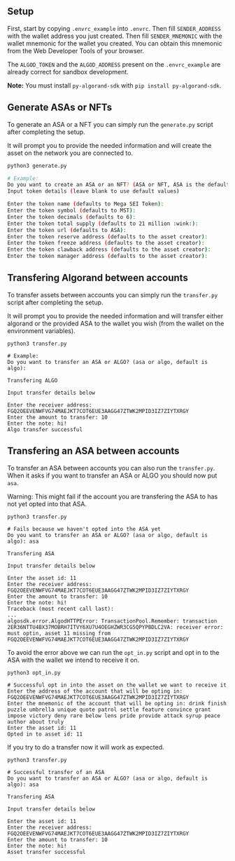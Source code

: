 ## Setup

First, start by copying `.envrc_example` into `.envrc`.
Then fill `SENDER_ADDRESS` with the wallet address you just created.
Then fill `SENDER_MNEMONIC` with the wallet mnemonic for the wallet you created. You can obtain this mnemonic from the Web Developer Tools of your browser.

The `ALGOD_TOKEN` and the `ALGOD_ADDRESS` present on the `.envrc_example` are already correct for sandbox development.

**Note:** You must install `py-algorand-sdk` with `pip install py-algorand-sdk`.

## Generate ASAs or NFTs

To generate an ASA or a NFT you can simply run the `generate.py` script after completing the setup.

It will prompt you to provide the needed information and will create the asset on the network you are connected to.

```bash
python3 generate.py

# Example:
Do you want to create an ASA or an NFT? (ASA or NFT, ASA is the default):
Input token details (leave blank to use default values)

Enter the token name (defaults to Mega SEI Token):
Enter the token symbol (defaults to MST):
Enter the token decimals (defaults to 6):
Enter the token total supply (defaults to 21 million :wink:):
Enter the token url (defaults to ASA):
Enter the token reserve address (defaults to the asset creator):
Enter the token freeze address (defaults to the asset creator):
Enter the token clawback address (defaults to the asset creator):
Enter the token manager address (defaults to the asset creator):
```

## Transfering Algorand between accounts

To transfer assets between accounts you can simply run the `transfer.py` script after completing the setup.

It will prompt you to provide the needed information and will transfer either algorand or the provided ASA to the wallet you wish (from the wallet on the environment variables).

```
python3 transfer.py

# Example:
Do you want to transfer an ASA or ALGO? (asa or algo, default is algo):

Transfering ALGO

Input transfer details below

Enter the receiver address: FGQ2OEEVENWFVG74MAEJKT7COT6EUE3AAGG47ZTWK2MPID3IZ7ZIYTXRGY
Enter the amount to transfer: 10
Enter the note: hi!
Algo transfer successful
```

## Transfering an ASA between accounts

To transfer an ASA between accounts you can also run the `transfer.py`.
When it asks if you want to transfer an ASA or ALGO you should now put `asa`.

Warning: This might fail if the account you are transfering the ASA to has not yet opted into that ASA.

```
python3 transfer.py

# Fails because we haven't opted into the ASA yet
Do you want to transfer an ASA or ALGO? (asa or algo, default is algo): asa

Transfering ASA

Input transfer details below

Enter the asset id: 11
Enter the receiver address: FGQ2OEEVENWFVG74MAEJKT7COT6EUE3AAGG47ZTWK2MPID3IZ7ZIYTXRGY
Enter the amount to transfer: 10
Enter the note: hi!
Traceback (most recent call last):
...
algosdk.error.AlgodHTTPError: TransactionPool.Remember: transaction 2ER36NTTU4BX37MOBRH7ITVY6XU7U4OEGHZWR3CG5QPYPBDLC2VA: receiver error: must optin, asset 11 missing from FGQ2OEEVENWFVG74MAEJKT7COT6EUE3AAGG47ZTWK2MPID3IZ7ZIYTXRGY
```

To avoid the error above we can run the `opt_in.py` script and opt in to the ASA with the wallet we intend to receive it on.

```
python3 opt_in.py

# Successful opt in into the asset on the wallet we want to receive it
Enter the address of the account that will be opting in: FGQ2OEEVENWFVG74MAEJKT7COT6EUE3AAGG47ZTWK2MPID3IZ7ZIYTXRGY
Enter the mnemonic of the account that will be opting in: drink finish puzzle umbrella unique quote patrol settle feature convince grant impose victory deny rare below lens pride provide attack syrup peace author about truly
Enter the asset id: 11
Opted in to asset id: 11
```

If you try to do a transfer now it will work as expected.

```
python3 transfer.py

# Successful transfer of an ASA
Do you want to transfer an ASA or ALGO? (asa or algo, default is algo): asa

Transfering ASA

Input transfer details below

Enter the asset id: 11
Enter the receiver address: FGQ2OEEVENWFVG74MAEJKT7COT6EUE3AAGG47ZTWK2MPID3IZ7ZIYTXRGY
Enter the amount to transfer: 10
Enter the note: hi!
Asset transfer successful
```
